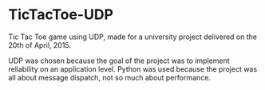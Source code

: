 # TicTacToe-UDP
Tic Tac Toe game using UDP, made for a university project delivered on the 20th of April, 2015.

UDP was chosen because the goal of the project was to implement reliability on an application level. Python was used because the project was all about message dispatch, not so much about performance.
